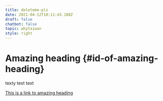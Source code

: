 ```yaml
---
title: deleteme-plz
date: 2021-04-12T10:11:43.188Z
draft: false
chatbot: false
topic: whytaiwan
style: right
---
```

# Amazing heading {#id-of-amazing-heading}



texty text text



[This is a link to amazing heading](#id-of-amazing-heading)